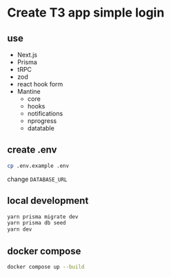 
# Create T3 app simple login

## use

- Next.js
- Prisma
- tRPC
- zod
- react hook form
- Mantine
    - core
    - hooks
    - notifications
    - nprogress
    - datatable


## create .env

```sh
cp .env.example .env
```

change `DATABASE_URL`

## local development

```sh
yarn prisma migrate dev
yarn prisma db seed
yarn dev
```

## docker compose

```sh
docker compose up --build
```
